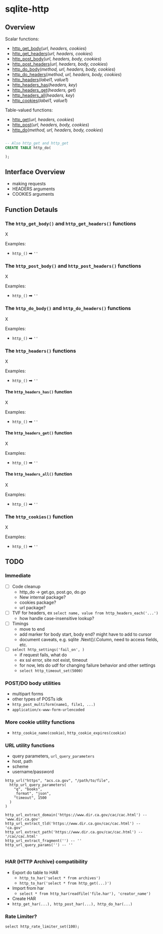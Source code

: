# sqlite-http

## Overview

Scalar functions:

- [http_get_body](#)(_url, headers, cookies_)
- [http_get_headers](#)(_url, headers, cookies_)
- [http_post_body](#)(_url, headers, body, cookies_)
- [http_post_headers](#)(_url, headers, body, cookies_)
- [http_do_body](#)(_method, url, headers, body, cookies_)
- [http_do_headers](#)(_method, url, headers, body, cookies_)
- [http_headers](#)(_label1, value1_)
- [http_headers_has](#)(_headers, key_)
- [http_headers_get](#)(_headers, get_)
- [http_headers_all](#)(_headers, key_)
- [http_cookies](#)(_label1, value1_)

Table-valued functions:

- [http_get](#)(_url, headers, cookies_)
- [http_post](#)(_url, headers, body, cookies_)
- [http_do](#)(_method, url, headers, body, cookies_)

```SQL

-- Also http_get and http_get
CREATE TABLE http_do(

);
```

## Interface Overview

- making requests
- HEADERS arguments
- COOKIES arguments

## Function Detauls

### The `http_get_body()` and `http_get_headers()` functions

X

Examples:

- `http_()` ➡ `''`

### The `http_post_body()` and `http_post_headers()` functions

X

Examples:

- `http_()` ➡ `''`

### The `http_do_body()` and `http_do_headers()` functions

X

Examples:

- `http_()` ➡ `''`

### The `http_headers()` functions

X

Examples:

- `http_()` ➡ `''`

#### The `http_headers_has()` function

X

Examples:

- `http_()` ➡ `''`

#### The `http_headers_get()` function

X

Examples:

- `http_()` ➡ `''`

#### The `http_headers_all()` function

X

Examples:

- `http_()` ➡ `''`

### The `http_cookies()` function

X

Examples:

- `http_()` ➡ `''`

## TODO

### Immediate

- [ ] Code cleanup
  - http_do -> get.go, post.go, do.go
  - New internal package?
  - cookies package?
  - url package?
- [ ] TVF for headers, ex `select name, value from http_headers_each('...')`
  - how handle case-insensitive lookup?
- [ ] Timings
  - move to end
  - add marker for body start, body end? might have to add to cursor
  - document caveats, e.g. sqlite .Next()/.Column, need to access fields, etc.
- [ ] `select http_settings('fail_on', )`
  - if request fails, what do
  - ex ssl error, site not exist, timeout
  - for now, lets do udf for changing failure behavior and other settings
  - `select http_timeout_set(5000)`

### POST/DO body utilities

- multipart forms
- other types of POSTs idk
- `http_post_multiform(name1, file1, ...)`
- `application/x-www-form-urlencoded`

### More cookie utility functions

- `http_cookie_name(cookie)`, `http_cookie_expires(cookie)`

### URL utility functions

- query parameters, `url_query_parameters`
- host, path
- scheme
- username/password

```
http_url("https", "acs.ca.gov", "/path/to/file",
  http_url_query_parameters(
    "q", "books",
    _format", "json",
    "timeout", 1500
  )
)
```

```
http_url_extract_domain('https://www.dir.ca.gov/cac/cac.html') -- 'www.dir.ca.gov'
http_url_extract_tld('https://www.dir.ca.gov/cac/cac.html') -- 'ca.gov'
http_url_extract_path('https://www.dir.ca.gov/cac/cac.html') -- '/cac/cac.html'
http_url_extract_fragment('') -- ''
http_url_query_params('') -- ''


```

### HAR (HTTP Archive) compatibility

- Export do table to HAR
  - `http_to_har('select * from archives')`
  - `http_to_har('select * from http_get(...)')`
- Import from har
  - `select * from http_har(readfile('file.har'), 'creator_name')`
- Create HAR
- `http_get_har(...), http_post_har(...), http_do_har(...)`

### Rate Limiter?

```
select http_rate_limiter_set(100);
```
